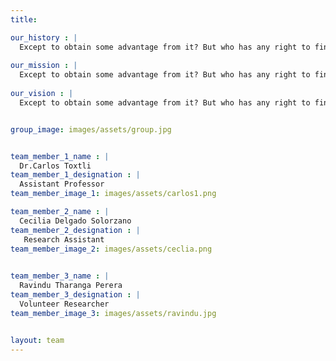 ```yaml
---
title: 

our_history : |
  Except to obtain some advantage from it? But who has any right to find fault with a consequences.
  
our_mission : |
  Except to obtain some advantage from it? But who has any right to find fault with a consequences.
  
our_vision : |
  Except to obtain some advantage from it? But who has any right to find fault with a consequences.


group_image: images/assets/group.jpg


team_member_1_name : |
  Dr.Carlos Toxtli
team_member_1_designation : |
  Assistant Professor
team_member_image_1: images/assets/carlos1.png

team_member_2_name : |
  Cecilia Delgado Solorzano
team_member_2_designation : |
   Research Assistant
team_member_image_2: images/assets/ceclia.png

   
team_member_3_name : |
  Ravindu Tharanga Perera
team_member_3_designation : |
  Volunteer Researcher
team_member_image_3: images/assets/ravindu.jpg


layout: team
---
```



